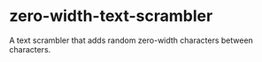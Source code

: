 # zero-width-text-scrambler
A text scrambler that adds random zero-width characters between characters.
